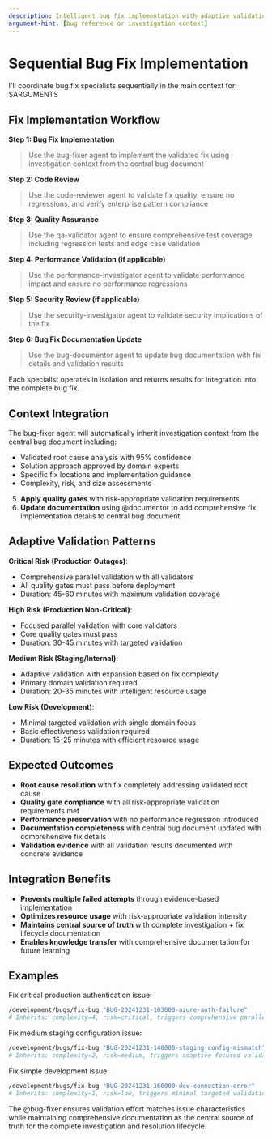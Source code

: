 ```yaml
---
description: Intelligent bug fix implementation with adaptive validation and mandatory documentation updates
argument-hint: [bug reference or investigation context]
---
```


# Sequential Bug Fix Implementation

I'll coordinate bug fix specialists sequentially in the main context for: $ARGUMENTS

## Fix Implementation Workflow

**Step 1: Bug Fix Implementation**
> Use the bug-fixer agent to implement the validated fix using investigation context from the central bug document

**Step 2: Code Review**
> Use the code-reviewer agent to validate fix quality, ensure no regressions, and verify enterprise pattern compliance

**Step 3: Quality Assurance**
> Use the qa-validator agent to ensure comprehensive test coverage including regression tests and edge case validation

**Step 4: Performance Validation (if applicable)**
> Use the performance-investigator agent to validate performance impact and ensure no performance regressions

**Step 5: Security Review (if applicable)**
> Use the security-investigator agent to validate security implications of the fix

**Step 6: Bug Fix Documentation Update**
> Use the bug-documentor agent to update bug documentation with fix details and validation results

Each specialist operates in isolation and returns results for integration into the complete bug fix.

## Context Integration

The bug-fixer agent will automatically inherit investigation context from the central bug document including:
- Validated root cause analysis with 95% confidence
- Solution approach approved by domain experts
- Specific fix locations and implementation guidance
- Complexity, risk, and size assessments
5. **Apply quality gates** with risk-appropriate validation requirements
6. **Update documentation** using @documentor to add comprehensive fix implementation details to central bug document

## Adaptive Validation Patterns

**Critical Risk (Production Outages)**:
- Comprehensive parallel validation with all validators
- All quality gates must pass before deployment
- Duration: 45-60 minutes with maximum validation coverage

**High Risk (Production Non-Critical)**:
- Focused parallel validation with core validators
- Core quality gates must pass
- Duration: 30-45 minutes with targeted validation

**Medium Risk (Staging/Internal)**:
- Adaptive validation with expansion based on fix complexity
- Primary domain validation required
- Duration: 20-35 minutes with intelligent resource usage

**Low Risk (Development)**:
- Minimal targeted validation with single domain focus
- Basic effectiveness validation required
- Duration: 15-25 minutes with efficient resource usage

## Expected Outcomes

- **Root cause resolution** with fix completely addressing validated root cause
- **Quality gate compliance** with all risk-appropriate validation requirements met
- **Performance preservation** with no performance regression introduced
- **Documentation completeness** with central bug document updated with comprehensive fix details
- **Validation evidence** with all validation results documented with concrete evidence

## Integration Benefits

- **Prevents multiple failed attempts** through evidence-based implementation
- **Optimizes resource usage** with risk-appropriate validation intensity
- **Maintains central source of truth** with complete investigation + fix lifecycle documentation
- **Enables knowledge transfer** with comprehensive documentation for future learning

## Examples

Fix critical production authentication issue:
```bash
/development/bugs/fix-bug "BUG-20241231-103000-azure-auth-failure"
# Inherits: complexity=4, risk=critical, triggers comprehensive parallel validation
```

Fix medium staging configuration issue:
```bash
/development/bugs/fix-bug "BUG-20241231-140000-staging-config-mismatch"  
# Inherits: complexity=2, risk=medium, triggers adaptive focused validation
```

Fix simple development issue:
```bash
/development/bugs/fix-bug "BUG-20241231-160000-dev-connection-error"
# Inherits: complexity=1, risk=low, triggers minimal targeted validation
```

The @bug-fixer ensures validation effort matches issue characteristics while maintaining comprehensive documentation as the central source of truth for the complete investigation and resolution lifecycle.
